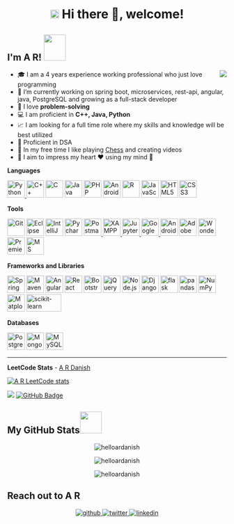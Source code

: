 <!--
### Hi there 👋, welcome!
**helloardanish/helloardanish** is a ✨ _special_ ✨ repository because its `README.md` (this file) appears on your GitHub profile.

Here are some ideas to get you started:


- 🌱 I’m currently learning ...
- 👯 I’m looking to collaborate on ...
- 🤔 I’m looking for help with ...
- 💬 Ask me about ...
- 📫 How to reach me: ...
- 😄 Pronouns: ...
- ⚡ Fun fact: ...
-->

<h1 align="center"><img src="https://slackmojis.com/emojis/4845-rickroll/download" width="20" /> Hi there 👋, welcome! 
<h2> I'm A R! <img src="https://media.giphy.com/media/iIqmM5tTjmpOB9mpbn/giphy.gif" width="50" height="60"></h2>
 <img src="https://media.giphy.com/media/4Zgy9QqzWU8C3ugvCa/giphy.gif" align="right">
 
- 🎓 I am a 4 years experience working professional who just love programming
- 🔭 I’m currently working on spring boot, microservices, rest-api, angular, java, PostgreSQL and growing as a full-stack developer
- 💖 I love **problem-solving**
- 💻 I am proficient in **C++, Java, Python**
- 📈 I am looking for a full time role where my skills and knowledge will be best utilized
- 📙 Proficient in DSA
- 🐸 In my free time I like playing [Chess](https://www.chess.com/sw/member/helloardanish) and creating videos
- 💬 I aim to impress my heart ❤️ using my mind 🧠
 
**Languages**
 
 <a href="https://www.python.org/" title="Python"><img src="https://github.com/get-icon/geticon/raw/master/icons/python.svg" alt="Python" width="40px" height="40px">    </a>
 <a href="https://isocpp.org/" title="C++"><img src="https://github.com/get-icon/geticon/raw/master/icons/c-plusplus.svg" alt="C++" width="40px" height="40px"></a> 
 <a href="https://en.wikipedia.org/wiki/C_(programming_language)" title="C"><img src="https://github.com/get-icon/geticon/raw/master/icons/c.svg" alt="C" width="40px"  height="40px"></a>
 <a href="https://www.java.com/" title="Java"><img src="https://github.com/get-icon/geticon/raw/master/icons/java.svg" alt="Java" width="40px" height="40px"></a>
 <a href="https://php.net/" title="PHP"><img src="https://github.com/get-icon/geticon/raw/master/icons/php.svg" alt="PHP" width="40px" height="40px"></a>
 <a href="https://developer.android.com/" title="Android"><img src="https://bigbadaboom.github.io/androidsvg/images/AndroidSVG_logo.svg" alt="Android" width="40px" height="40px"></a>
 <a href="https://www.r-project.org/" title="R"><img src="https://github.com/get-icon/geticon/raw/master/icons/r-lang.svg" alt="R" width="40px" height="40px"></a>
 <a href="https://developer.mozilla.org/en-US/docs/Web/JavaScript" title="JavaScript"><img src="https://github.com/get-icon/geticon/raw/master/icons/javascript.svg"  alt="JavaScript" width="40px" height="40px"></a>
 <a href="https://www.w3.org/TR/html5/" title="HTML5"><img src="https://github.com/get-icon/geticon/raw/master/icons/html-5.svg" alt="HTML5" width="40px" height="40px"></a>
 <a href="https://www.w3.org/TR/CSS/" title="CSS3"><img src="https://github.com/get-icon/geticon/raw/master/icons/css-3.svg" alt="CSS3" width="40px" height="40px"></a>
 
 
 **Tools**
 
<a href="https://git-scm.com/" title="Git"><img src="https://github.com/get-icon/geticon/raw/master/icons/git-icon.svg" alt="Git" width="40px" height="40px"></a>
<a href="https://www.eclipse.org/" title="Eclipse"><img src="https://www.eclipse.org/downloads/assets/public/images/logo-eclipse.png" alt="Eclipse IDE" width="40px" height="40px"></a>
<a href="https://www.jetbrains.com/idea/" title="IntelliJ IDEA"><img src="https://upload.wikimedia.org/wikipedia/commons/thumb/9/9c/IntelliJ_IDEA_Icon.svg/64px-IntelliJ_IDEA_Icon.svg.png" alt="IntelliJ IDEA" width="40px" height="40px"></a>
<a href="https://www.jetbrains.com/pycharm/" title="Pycharm"><img src="https://upload.wikimedia.org/wikipedia/commons/thumb/1/1d/PyCharm_Icon.svg/64px-PyCharm_Icon.svg.png" alt="Pycharm" width="40px" height="40px"></a>
<a href="https://postman.com" title="Postman"> <img src="https://www.vectorlogo.zone/logos/getpostman/getpostman-icon.svg" alt="Postman" width="40px" height="40px"/> </a>
<a href="https://www.apachefriends.org/" title="XAMPP"> <img src="https://upload.wikimedia.org/wikipedia/en/thumb/7/78/XAMPP_logo.svg/220px-XAMPP_logo.svg.png" alt="XAMPP" width="40px" height="40px"/> </a>
<a href="https://jupyter.org/" title="Jupyter Notebook"> <img src="https://jupyter.org/assets/homepage/main-logo.svg" alt="Jupyter Notebook" width="40px" height="40px"/> </a>
<a href="https://colab.research.google.com/" title="Google Colab"> <img src="https://upload.wikimedia.org/wikipedia/commons/thumb/d/d0/Google_Colaboratory_SVG_Logo.svg/800px-Google_Colaboratory_SVG_Logo.svg.png" alt="Google Colab" width="40px" height="40px"/> </a>
<a href="https://developer.android.com/studio" title="Android for Developers"><img src="https://developer.android.com/images/logos/android.svg" alt="Android Developers" width="40px" height="40px"></a>
<a href="https://www.adobe.com/products/photoshop.html" title="Adobe Photoshop"><img src="https://github.com/get-icon/geticon/raw/master/icons/adobe-photoshop.svg" alt="Adobe Photoshop" width="40px" height="40px"></a>
<a href="https://filmora.wondershare.com/" title="Filmora"><img src="https://neveragain.allstatics.com/2019/assets/icon/logo/filmora-square.svg" alt="Wondershare Filmora" width="40px" height="40px"></a>
<a href="https://www.adobe.com/in/products/premiere.html" title="Premiere Pro"><img src="https://www.adobe.com/content/dam/cct/creativecloud/business/teams/free-trial-new/desktop_premiere.svg" alt="Premiere Pro" width="40px" height="40px"></a>
<a href="https://www.office.com/" title="Microsoft Office"><img src="https://cdn-icons-png.flaticon.com/512/888/888867.png" alt="MS Office" width="40px" height="40px"></a>
  
  
**Frameworks and Libraries**

<a href="https://spring.io/" title="Spring"><img src="https://github.com/get-icon/geticon/raw/master/icons/spring.svg" alt="Spring" width="40px" height="40px"></a>
<a href="https://maven.apache.org/" title="Maven"><img src="https://upload.wikimedia.org/wikipedia/commons/thumb/7/7e/Apache_Feather_Logo.svg/64px-Apache_Feather_Logo.svg.png" alt="Maven" width="40px" height="40px"></a>
<a href="https://angular.io/" title="Angular"><img src="https://github.com/get-icon/geticon/raw/master/icons/angular-icon.svg" alt="Angular" width="40px" height="40px"></a>
<a href="https://reactjs.org/" title="React"><img src="https://github.com/get-icon/geticon/raw/master/icons/react.svg" alt="React" width="40px" height="40px"></a>
<a href="https://getbootstrap.com/" title="Bootstrap"><img src="https://github.com/get-icon/geticon/raw/master/icons/bootstrap.svg" alt="Bootstrap" width="40px" height="40px"></a>
<a href="https://jquery.com/" title="jQuery"><img src="https://github.com/get-icon/geticon/raw/master/icons/jquery-icon.svg" alt="jQuery" width="40px" height="40px"></a>
<a href="https://nodejs.org/" title="Node.js"><img src="https://github.com/get-icon/geticon/raw/master/icons/nodejs-icon.svg" alt="Node.js" width="40px" height="40px"></a>
<a href="https://www.djangoproject.com/" title="Django"><img src="https://github.com/get-icon/geticon/raw/master/icons/django.svg" alt="Django" width="40px" height="40px"></a>
<a href="https://flask.org/" title="flask"><img src="https://img.icons8.com/ios-filled/50/000000/flask.png" alt="flask" width="40px" height="40px"></a>
<a href="https://pandas.pydata.org/" title="Pandas"><img src="https://github.com/get-icon/geticon/raw/master/icons/pandas-icon.svg" alt="pandas" width="40px" height="40px"></a>
<a href="https://numpy.org/" title="NumPy"><img src="https://github.com/get-icon/geticon/raw/master/icons/numpy-icon.svg" alt="NumPy" width="40px" height="40px"></a>
<a href="https://matplotlib.org/" title="Matplotlib"><img src="https://matplotlib.org/_static/images/documentation.png" alt="Matplotlib" width="40px" height="40px"></a>
<a href="https://scikit-learn.org/stable/" title="scikit-learn"><img src="https://scikit-learn.org/stable/_static/scikit-learn-logo-small.png" alt="scikit-learn" width="80px" height="40px"></a>


 
 
**Databases**

<a href="https://www.postgresql.org/" title="PostgreSQL"><img src="https://github.com/get-icon/geticon/raw/master/icons/postgresql.svg" alt="PostgreSQL" width="40px" height="40px"></a>
<a href="https://www.mongodb.org/" title="MongoDB"><img src="https://github.com/get-icon/geticon/raw/master/icons/mongodb-icon.svg" alt="MongoDB" width="40px" height="40px"></a>
<a href="https://dev.mysql.com/" title="MySQL"><img src="https://github.com/get-icon/geticon/raw/master/icons/mysql.svg" alt="MySQL" width="40px" height="40px"></a>

 
 ---
 
 **LeetCode Stats** - [A R Danish](https://leetcode.com/helloardanish)
 
 [![A R LeetCode stats](https://leetcode-stats-six.vercel.app/api?username=helloardanish)](https://github.com/KnlnKS/leetcode-stats)
 
<!--
**You might be still wondering, what I'll bring to the table ?** Well, below are few points which represents me as a developer.
1. I can read, understand, write code in multiple languages. Most familiar languages : Java, Python, C++, Android, R, Kotlin, PHP, JavaScript(most of its libraries like jQuery, Angular, React too), etc,.
2. I've experience of working on two big projects(large data) in industries. I always focus on efficiency and simplicity. I can minimize the request and response time using modern concepts, using best data structures and algorithmic approach.
3. I've a good problem solving skils. I've been coding since my first year of college so it has been almost 7 years I've been doing coding.
4. I'm familiar with Git and open source which will be helpful during review, conflict and rollback whenever required in a project.
5. Recently, I started learning system design. I have developed skills of high and low level design and it can benefecial if required.
6. I'm very good at googling and finding the right solution over the internet.
7. I can develop things from scratch with very little help from colleague and seniors. I'll be looking to solve by best of myself most of time.
8. I can do testing whether i have to test by hardcoded-values(very hectic though) or using some software like postman, I can easily do that.
9. I can manage databases as well. So, whether we've to do basic or advanced operation in databases, I'll be able to do that. Also, I'm familiar with SQL and NoSQL both the databases.
10. I've experience in working full agile development. It'll definitely help for very fast development and also with continuous communications. Systems/products will be much optimized and will meet expectectation.
11. I'm adaptable to change. I've explored things by my own interest and haven't received much role to explore in the industry. I'll be able to learn and adapt new and growing technologies easily.

**Please reach out to helloardanish@gmail.com if any role matches my profile and will be challenging. I'll be looking forward to join a product-based company or a start-up with a clear long term goal.**
  
-->
<!--
**Testing Frameworks**

-->
  
  
  ![](https://komarev.com/ghpvc/?username=helloardanish)
 <a href="https://github.com/helloardanish?tab=followers"><img src="https://img.shields.io/github/followers/helloardanish?label=Followers&style=social" alt="GitHub Badge"></a>
 <h2>My GitHub Stats<img src="https://media.giphy.com/media/xUPGcg2F3hVmY9FeZW/giphy.gif" width="50"> </h2>




<p align="center"> <img align="center" src="https://github-readme-stats.vercel.app/api?username=helloardanish&show_icons=true&theme=radical" alt="helloardanish" /></p>

<p align="center"><img align="center" src="https://github-readme-streak-stats.herokuapp.com/?user=helloardanish&show_icons=true&theme=tokyonight_duo" alt="helloardanish" /></p>

<p align="center"><img align="center" src="https://github-readme-stats.vercel.app/api/top-langs/?username=helloardanish&layout=compact" alt="helloardanish" /></p>

<!--[![Top Langs](https://github-readme-stats.vercel.app/api/top-langs/?username=helloardanish&layout=compact)](https://github.com/helloardanish/github-readme-stats)-->
  

<h2>Reach out to A R</h2>

<p align="center">
<a href="https://github.com/helloardanish" target="_blank">
<img src=https://img.shields.io/badge/github-%2324292e.svg?&style=for-the-badge&logo=github&logoColor=white alt=github style="margin-bottom: 5px;" />
</a>
<a href="https://twitter.com/#" target="_blank">
<img src=https://img.shields.io/badge/twitter-%2300acee.svg?&style=for-the-badge&logo=twitter&logoColor=white alt=twitter style="margin-bottom: 5px;" />
</a>
<a href="https://www.linkedin.com/in/helloardanish/" target="_blank">
<img src=https://img.shields.io/badge/linkedin-%231E77B5.svg?&style=for-the-badge&logo=linkedin&logoColor=white alt=linkedin style="margin-bottom: 5px;" />


</a>

</p> 
